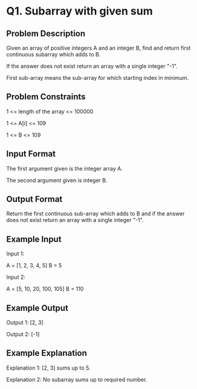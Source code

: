 # Q1. Subarray with given sum
## Problem Description
Given an array of positive integers A and an integer B, find and return first continuous subarray which adds to B.

If the answer does not exist return an array with a single integer "-1".

First sub-array means the sub-array for which starting index in minimum.

## Problem Constraints
1 <= length of the array <= 100000

1 <= A[i] <= 109

1 <= B <= 109

## Input Format
The first argument given is the integer array A.

The second argument given is integer B.

## Output Format
Return the first continuous sub-array which adds to B and if the answer does not exist return an array with a single integer "-1".

## Example Input
Input 1:

 A = [1, 2, 3, 4, 5]
 B = 5

Input 2:

 A = [5, 10, 20, 100, 105]
 B = 110

## Example Output
Output 1:
 [2, 3]

Output 2:
 [-1]

## Example Explanation
Explanation 1:
 [2, 3] sums up to 5.

Explanation 2:
 No subarray sums up to required number.
